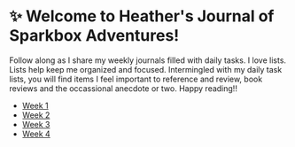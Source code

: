 :sparkles: Welcome to Heather's Journal of Sparkbox Adventures!
===============================================================

Follow along as I share my weekly journals filled with daily tasks. I love lists. Lists help keep me organized and focused. Intermingled with my daily task lists, you will find items I feel important to reference and review, book reviews and the occassional anecdote or two. Happy reading!! 

* [Week 1]
* [Week 2]
* [Week 3]
* [Week 4]

[Week 1]: https://github.com/heatherdesigns/journals/blob/master/0117-0121.md
[Week 2]: https://github.com/heatherdesigns/journals/blob/master/0122-0128.md
[Week 3]: https://github.com/heatherdesigns/journals/blob/master/0129-0204.md

[Week 4]: https://github.com/heatherdesigns/journals/blob/master/0205-0211.md


